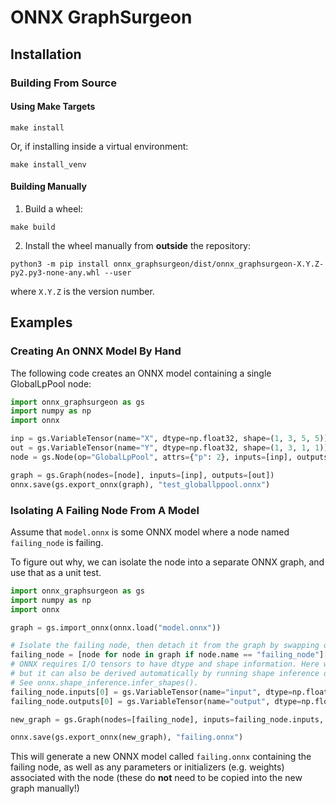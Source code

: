 # ONNX GraphSurgeon


## Installation

### Building From Source

#### Using Make Targets
```
make install
```
Or, if installing inside a virtual environment:
```
make install_venv
```

#### Building Manually

1. Build a wheel:
```
make build
```

2. Install the wheel manually from **outside** the repository:
```
python3 -m pip install onnx_graphsurgeon/dist/onnx_graphsurgeon-X.Y.Z-py2.py3-none-any.whl --user
```
where `X.Y.Z` is the version number.


## Examples

### Creating An ONNX Model By Hand

The following code creates an ONNX model containing a single GlobalLpPool node:
```python
import onnx_graphsurgeon as gs
import numpy as np
import onnx

inp = gs.VariableTensor(name="X", dtype=np.float32, shape=(1, 3, 5, 5))
out = gs.VariableTensor(name="Y", dtype=np.float32, shape=(1, 3, 1, 1))
node = gs.Node(op="GlobalLpPool", attrs={"p": 2}, inputs=[inp], outputs=[out])

graph = gs.Graph(nodes=[node], inputs=[inp], outputs=[out])
onnx.save(gs.export_onnx(graph), "test_globallppool.onnx")
```

### Isolating A Failing Node From A Model

Assume that `model.onnx` is some ONNX model where a node named `failing_node` is failing.

To figure out why, we can isolate the node into a separate ONNX graph, and use that as a unit test.

```python
import onnx_graphsurgeon as gs
import numpy as np
import onnx

graph = gs.import_onnx(onnx.load("model.onnx"))

# Isolate the failing node, then detach it from the graph by swapping out the inputs and outputs we care about.
failing_node = [node for node in graph if node.name == "failing_node"][0]
# ONNX requires I/O tensors to have dtype and shape information. Here we hard-code it,
# but it can also be derived automatically by running shape inference over the graph prior to importing.
# See onnx.shape_inference.infer_shapes().
failing_node.inputs[0] = gs.VariableTensor(name="input", dtype=np.float32, shape=(-1, 128, 14, 14))
failing_node.outputs[0] = gs.VariableTensor(name="output", dtype=np.float32, shape=(-1, 128, 28, 28))

new_graph = gs.Graph(nodes=[failing_node], inputs=failing_node.inputs, outputs=failing_node.outputs)

onnx.save(gs.export_onnx(new_graph), "failing.onnx")
```

This will generate a new ONNX model called `failing.onnx` containing the
failing node, as well as any parameters or initializers (e.g. weights) associated
with the node (these do **not** need to be copied into the new graph manually!)
